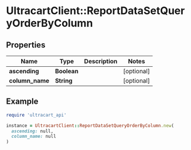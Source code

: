 # UltracartClient::ReportDataSetQueryOrderByColumn

## Properties

| Name | Type | Description | Notes |
| ---- | ---- | ----------- | ----- |
| **ascending** | **Boolean** |  | [optional] |
| **column_name** | **String** |  | [optional] |

## Example

```ruby
require 'ultracart_api'

instance = UltracartClient::ReportDataSetQueryOrderByColumn.new(
  ascending: null,
  column_name: null
)
```

